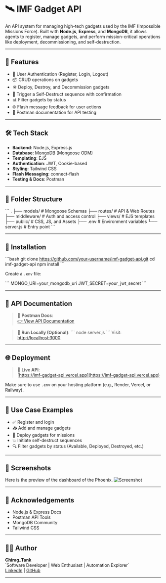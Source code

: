 # 🛰️ IMF Gadget API

An API system for managing high-tech gadgets used by the IMF (Impossible Missions Force). Built with **Node.js**, **Express**, and **MongoDB**, it allows agents to register, manage gadgets, and perform mission-critical operations like deployment, decommissioning, and self-destruction.

---

## 🚀 Features

- 🔐 User Authentication (Register, Login, Logout)
- 📦 CRUD operations on gadgets
- 🪖 Deploy, Destroy, and Decommission gadgets
- 🧨 Trigger a Self-Destruct sequence with confirmation
- 📊 Filter gadgets by status
- 🌐 Flash message feedback for user actions
- 🧪 Postman documentation for API testing

---

## 🛠️ Tech Stack

- **Backend**: Node.js, Express.js
- **Database**: MongoDB (Mongoose ODM)
- **Templating**: EJS
- **Authentication**: JWT, Cookie-based
- **Styling**: Tailwind CSS
- **Flash Messaging**: connect-flash
- **Testing & Docs**: Postman

---

## 📂 Folder Structure

\`\`\`
.
├── models/             # Mongoose Schemas
├── routes/             # API & Web Routes
├── middleware/         # Auth and access control
├── views/              # EJS templates
├── public/             # CSS, JS, and Assets
├── .env                # Environment variables
└── server.js           # Entry point
\`\`\`

---

## 📌 Installation

\`\`\`bash
git clone https://github.com/your-username/imf-gadget-api.git
cd imf-gadget-api
npm install
\`\`\`

Create a `.env` file:

\`\`\`
MONGO_URI=your_mongodb_uri
JWT_SECRET=your_jwt_secret
\`\`\`

---

## 🧪 API Documentation

> 📎 **Postman Docs**:  
[👉 View API Documentation](https://blala6.postman.co/workspace/Team-Workspace~aa69413f-7832-4ef1-830c-3ca6c499771b/collection/39160176-cabab522-5d4d-458d-a90b-a24b09149902?action=share&creator=39160176)

> 📂 **Run Locally (Optional)**:
\`\`\`
node server.js
\`\`\`
Visit: [http://localhost:3000](http://localhost:3000)

---

## 🌐 Deployment

> 🔗 **Live API**:  
[https://imf-gadget-api.vercel.app](https://imf-gadget-api.vercel.app)

Make sure to use `.env` on your hosting platform (e.g., Render, Vercel, or Railway).

---

## 🧠 Use Case Examples

- ✅ Register and login
- 📥 Add and manage gadgets
- 🚀 Deploy gadgets for missions
- 💥 Initiate self-destruct sequences
- 🔍 Filter gadgets by status (Available, Deployed, Destroyed, etc.)

---

## 📸 Screenshots

Here is the preview of the dashboard of the Phoenix.
![Screenshot](../Phoenix/public/assests/ScreenShot.png)

---

## 🙌 Acknowledgements

- Node.js & Express Docs  
- Postman API Tools  
- MongoDB Community  
- Tailwind CSS

---

## 🧑‍💻 Author

**Chirag_Tank**  
\`Software Developer | Web Enthusiast | Automation Explorer\`  
[LinkedIn](https://www.linkedin.com/in/chirag-tank-72220919b/) | [GitHub](https://github.com/Chirag-Tank1971)

---
